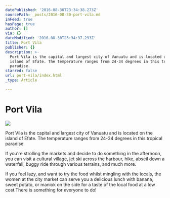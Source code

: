```yaml
---
datePublished: '2016-08-30T23:34:38.273Z'
sourcePath: _posts/2016-08-30-port-vila.md
inFeed: true
hasPage: true
author: []
via: {}
dateModified: '2016-08-30T23:34:37.293Z'
title: Port Vila
publisher: {}
description: >-
  Port Vila is the capital and largest city of Vanuatu and is located on the
  island of Efate. The temperature ranges from 24-34 degrees in this tropical
  paradise.
starred: false
url: port-vila/index.html
_type: Article

---
```

# Port Vila
![](https://the-grid-user-content.s3-us-west-2.amazonaws.com/f9a1d08f-e3bb-4349-b25e-4bc5b9a483ff.jpg)

Port Vila is the capital and largest city of Vanuatu and is located on the island of Efate. The temperature ranges from 24-34 degrees in this tropical paradise.

If you're strolling the markets and decide to do something in the afternoon, you can visit a cultural village, jet ski across the harbour, hike, abseil down a waterfall, buggy ride through various terrains, and much more.

If you feel lazy, and want to try the food whilst mingling with the locals, the women at the city market can serve you a delicious lunch with banana, sweet potato, or maniok on the side for a taste of the local food at a low cost.There is something for everyone to do!